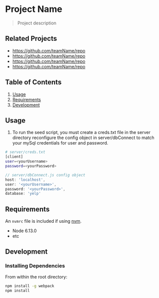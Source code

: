 # Project Name

> Project description

## Related Projects

  - https://github.com/teamName/repo
  - https://github.com/teamName/repo
  - https://github.com/teamName/repo
  - https://github.com/teamName/repo

## Table of Contents

1. [Usage](#Usage)
1. [Requirements](#requirements)
1. [Development](#development)

## Usage


1. To run the seed script, you must create a creds.txt file in the server directory reconfigure the config object in server/dbConnect to match your mySql credentials for user and password.

```sh
# server/creds.txt
[client]
user=<yourUsername>
password=<yourPassword>
```

```js
// server/dbConnect.js config object
host: 'localhost',
user: '<yourUsername>',
password: '<yourPassword>',
database: 'yelp'
```

## Requirements

An `nvmrc` file is included if using [nvm](https://github.com/creationix/nvm).

- Node 6.13.0
- etc

## Development

### Installing Dependencies

From within the root directory:

```sh
npm install -g webpack
npm install
```

